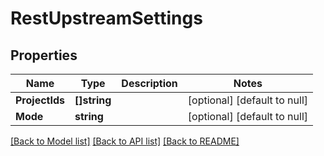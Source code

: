 # RestUpstreamSettings

## Properties
Name | Type | Description | Notes
------------ | ------------- | ------------- | -------------
**ProjectIds** | **[]string** |  | [optional] [default to null]
**Mode** | **string** |  | [optional] [default to null]

[[Back to Model list]](../README.md#documentation-for-models) [[Back to API list]](../README.md#documentation-for-api-endpoints) [[Back to README]](../README.md)


